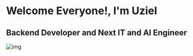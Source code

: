 # Welcome Everyone!, I'm Uziel
<h2>Backend Developer and Next IT and AI Engineer</h2>

![img](https://github.com/Aplex2723/Curso-JS-Moderno/blob/20-PROYECTO-Carrito-LS/img/cart.png?raw=true)
